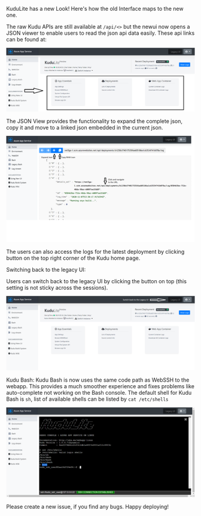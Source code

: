 KuduLite has a new Look! Here's how the old Interface maps to the new one.

The raw Kudu APIs are still available at `/api/<>` but the newui now opens a JSON viewer to enable users to read the json api data easily. These api links can be found at:

![API Links in newui](./images/apis-newui.png)

The JSON View provides the functionality to expand the complete json, copy it and move to a linked json embedded in the current json.

![Options in JSON View](./images/jsonview-newui.png)

The users can also access the logs for the latest deployment by clicking button on the top right corner of the Kudu home page.

Switching back to the legacy UI:

Users can switch back to the legacy UI by clicking the button on top (this setting is not sticky across the sessions).

![Switching back to Legacy UI](./images/legacyui-newui.png)


Kudu Bash:
Kudu Bash is now uses the same code path as WebSSH to the webapp. This provides a much smoother experience and fixes problems like auto-complete not working on the Bash console. The default shell for Kudu Bash is `sh`, list of available shells can be listed by `cat /etc/shells`

![New Kudu Bash](./images/bash-newui.png)

Please create a new issue, if you find any bugs. Happy deploying!